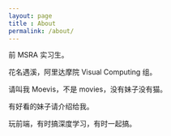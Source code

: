 ```yaml
---
layout: page
title : About
permalink: /about/
---
```


前 MSRA 实习生。

花名遇溪，阿里达摩院 Visual Computing 组。

请叫我 Moevis，不是 movies，没有妹子没有猫。

有好看的妹子请介绍给我。

玩前端，有时搞深度学习，有时一起搞。